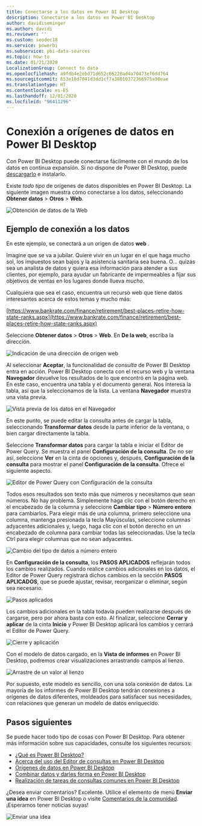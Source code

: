 ```yaml
---
title: Conectarse a los datos en Power BI Desktop
description: Conectarse a los datos en Power BI Desktop
author: davidiseminger
ms.author: davidi
ms.reviewer: ''
ms.custom: seodec18
ms.service: powerbi
ms.subservice: pbi-data-sources
ms.topic: how-to
ms.date: 01/21/2020
LocalizationGroup: Connect to data
ms.openlocfilehash: a9fdb4e2ebd71d652c66220ad4a70473ef6dd764
ms.sourcegitcommit: 653e18d7041d3dd1cf7a38010372366975a98eae
ms.translationtype: HT
ms.contentlocale: es-ES
ms.lasthandoff: 12/01/2020
ms.locfileid: "96411296"
---
```

# <a name="connect-to-data-sources-in-power-bi-desktop"></a>Conexión a orígenes de datos en Power BI Desktop

Con Power BI Desktop puede conectarse fácilmente con el mundo de los datos en continua expansión. Si no dispone de Power BI Desktop, puede [descargarlo](https://go.microsoft.com/fwlink/?LinkID=521662) e instalarlo.

Existe *todo tipo* de orígenes de datos disponibles en Power BI Desktop. La siguiente imagen muestra cómo conectarse a los datos, seleccionando **Obtener datos** > **Otros** > **Web**.

![Obtención de datos de la Web](media/desktop-connect-to-data/get-data-from-the-web.png)

## <a name="example-of-connecting-to-data"></a>Ejemplo de conexión a los datos

En este ejemplo, se conectará a un origen de datos **web** .

Imagine que se va a jubilar. Quiere vivir en un lugar en el que haga mucho sol, los impuestos sean bajos y la asistencia sanitaria sea buena. O... quizás sea un analista de datos y quiera esa información para atender a sus clientes, por ejemplo, para ayudar un fabricante de impermeables a fijar sus objetivos de ventas en los lugares donde llueva *mucho*.

Cualquiera que sea el caso, encuentra un recurso web que tiene datos interesantes acerca de estos temas y mucho más:

[https://www.bankrate.com/finance/retirement/best-places-retire-how-state-ranks.aspx](https://www.bankrate.com/finance/retirement/best-places-retire-how-state-ranks.aspx)

Seleccione **Obtener datos** > **Otros** > **Web**. En **De la web**, escriba la dirección.

![Indicación de una dirección de origen web](media/desktop-connect-to-data/connecttodata_3.png)

Al seleccionar **Aceptar**, la funcionalidad de *consulta* de Power BI Desktop entra en acción. Power BI Desktop conecta con el recurso web y la ventana  **Navegador** devuelve los resultados de lo que encontró en la página web. En este caso, encuentra una tabla y el documento general. Nos interesa la tabla, así que la seleccionamos de la lista. La ventana **Navegador** muestra una vista previa.

![Vista previa de los datos en el Navegador](media/desktop-connect-to-data/datasources_fromnavigatordialog.png)

En este punto, se puede editar la consulta antes de cargar la tabla, seleccionando **Transformar datos** desde la parte inferior de la ventana, o bien cargar directamente la tabla.

Seleccione **Transformar datos** para cargar la tabla e iniciar el Editor de Power Query. Se muestra el panel **Configuración de la consulta**. De no ser así, seleccione **Ver** en la cinta de opciones y, después, **Configuración de la consulta** para mostrar el panel **Configuración de la consulta**. Ofrece el siguiente aspecto.

![Editor de Power Query con Configuración de la consulta](media/desktop-connect-to-data/designer_gsg_editquery.png)

Todos esos resultados son texto más que números y necesitamos que sean números. No hay problema. Simplemente haga clic con el botón derecho en el encabezado de la columna y seleccione **Cambiar tipo** > **Número entero** para cambiarlos. Para elegir más de una columna, primero seleccione una columna, mantenga presionada la tecla Mayúsculas, seleccione columnas adyacentes adicionales y, luego, haga clic con el botón derecho en un encabezado de columna para cambiar todas las seleccionadas. Use la tecla Ctrl para elegir columnas que no sean adyacentes.

![Cambio del tipo de datos a número entero](media/desktop-connect-to-data/designer_gsg_changedatatype.png)

En **Configuración de la consulta**, los **PASOS APLICADOS** reflejarán todos los cambios realizados. Cuando realice cambios adicionales en los datos, el Editor de Power Query registrará dichos cambios en la sección **PASOS APLICADOS**, que se puede ajustar, revisar, reorganizar o eliminar, según sea necesario.

![Pasos aplicados](media/desktop-connect-to-data/designer_gsg_appliedsteps_changedtype.png)

Los cambios adicionales en la tabla todavía pueden realizarse después de cargarse, pero por ahora basta con esto. Al finalizar, seleccione **Cerrar y aplicar** de la cinta **Inicio** y Power BI Desktop aplicará los cambios y cerrará el Editor de Power Query.

![Cierre y aplicación](media/desktop-connect-to-data/connecttodata_closenload.png)

Con el modelo de datos cargado, en la **Vista de informes** en Power BI Desktop, podremos crear visualizaciones arrastrando campos al lienzo.

![Arrastre de un valor al lienzo](media/desktop-connect-to-data/connecttodata_dragontoreportview.png)

Por supuesto, este modelo es sencillo, con una sola conexión de datos. La mayoría de los informes de Power BI Desktop tendrán conexiones a orígenes de datos diferentes, moldeados para satisfacer sus necesidades, con relaciones que generan un modelo de datos enriquecido.

## <a name="next-steps"></a>Pasos siguientes
Se puede hacer todo tipo de cosas con Power BI Desktop. Para obtener más información sobre sus capacidades, consulte los siguientes recursos:

* [¿Qué es Power BI Desktop?](../fundamentals/desktop-what-is-desktop.md)
* [Acerca del uso del Editor de consultas en Power BI Desktop](../transform-model/desktop-query-overview.md)
* [Orígenes de datos en Power BI Desktop](desktop-data-sources.md)
* [Combinar datos y darles forma en Power BI Desktop](desktop-shape-and-combine-data.md)
* [Realización de tareas de consultas comunes en Power BI Desktop](../transform-model/desktop-common-query-tasks.md)   

¿Desea enviar comentarios? Excelente. Utilice el elemento de menú **Enviar una idea** en Power BI Desktop o visite [Comentarios de la comunidad](https://community.powerbi.com/t5/Community-Feedback/bd-p/community-feedback). ¡Esperamos tener noticias suyas!

![Enviar una idea](media/desktop-connect-to-data/sendfeedback.png)
